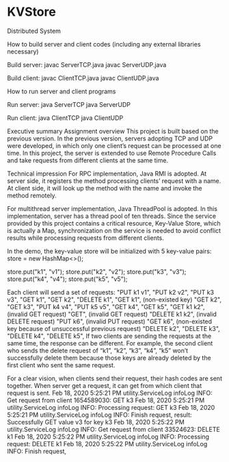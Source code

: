 # KVStore
Distributed System

How to build server and client codes (including any external libraries necessary) 

Build server:
javac ServerTCP.java
javac ServerUDP.java

Build client:
javac ClientTCP.java
javac ClientUDP.java

How to run server and client programs

Run server:
java ServerTCP <port>
java ServerUDP <port>

Run client:
java ClientTCP <hostname> <port>
java ClientUDP <hostname> <port>

Executive summary
Assignment overview
This project is built based on the previous version. In the previous version, servers adopting TCP and UDP were developed, in which only one client’s request can be processed at one time. In this project, the server is extended to use Remote Procedure Calls and take requests from different clients at the same time.

Technical impression
For RPC implementation, Java RMI is adopted. At server side, it registers the method processing clients’ request with a name. At client side, it will look up the method with the name and invoke the method remotely.

For multithread server implementation, Java ThreadPool is adopted. In this implementation, server has a thread pool of ten threads. Since the service provided by this project contains a critical resource, Key-Value Store, which is actually a Map, synchronization on the service is needed to avoid conflict results while processing requests from different clients.

In the demo, the key-value store will be initialized with 5 key-value pairs:
store = new HashMap<>();

store.put("k1", "v1");
store.put("k2", "v2");
store.put("k3", "v3");
store.put("k4", "v4");
store.put("k5", "v5");

Each client will send a set of requests:
"PUT k1 v1",
"PUT k2 v2",
"PUT k3 v3",
"GET k1",
"GET k2",
"DELETE k1",
"GET k1",       (non-existed key)
"GET k2",
"GET k3",
"PUT k4 v4",
"PUT k5 v5",
"GET k4",
"GET k5",
"GET k1 k2",    (invalid GET request)
"GET",          (invalid GET request)
"DELETE k1 k2", (invalid DELETE request)
"PUT k6",       (invalid PUT request)
"GET k6",       (non-existed key because of unsuccessful previous request)
"DELETE k2",
"DELETE k3",
"DELETE k4",
"DELETE k5",
If two clients are sending the requests at the same time, the response can be different. For example, the second client who sends the delete request of “k1”, “k2”, “k3”, “k4”, “k5” won’t successfully delete them because those keys are already deleted by the first client who sent the same request.

For a clear vision, when clients send their request, their hash codes are sent together. When server get a request, it can get from which client that request is sent.
Feb 18, 2020 5:25:21 PM utility.ServiceLog infoLog
INFO: Get request from client 1654589030: GET k3
Feb 18, 2020 5:25:21 PM utility.ServiceLog infoLog
INFO: Processing request: GET k3
Feb 18, 2020 5:25:21 PM utility.ServiceLog infoLog
INFO: Finish request, result: Successfully GET value v3 for key k3
Feb 18, 2020 5:25:22 PM utility.ServiceLog infoLog
INFO: Get request from client 33524623: DELETE k1
Feb 18, 2020 5:25:22 PM utility.ServiceLog infoLog
INFO: Processing request: DELETE k1
Feb 18, 2020 5:25:22 PM utility.ServiceLog infoLog
INFO: Finish request, 

